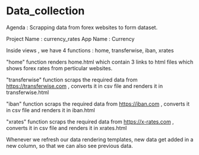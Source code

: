 # Data_collection

Agenda : Scrapping data from forex websites to form dataset.

Project Name : currency_rates
App Name : Currency

Inside views , we have 4 functions : home, transferwise, iban, xrates

"home" function renders home.html which contain 3 links to html files which shows forex rates from perticular websites.

"transferwise" function scraps the required data from https://transferwise.com , converts it in csv file and renders it in transferwise.html

"iban" function scraps the required data from https://iban.com , converts it in csv file and renders it in iban.html

"xrates" function scraps the required data from https://x-rates.com , converts it in csv file and renders it in xrates.html

Whenever we refresh our data rendering templates, new data get added in a new column, so that we can also see previous data.
